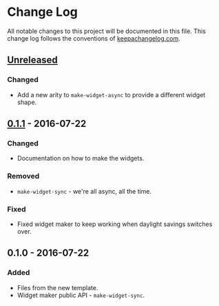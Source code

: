 # Change Log
All notable changes to this project will be documented in this file. This change log follows the conventions of [keepachangelog.com](http://keepachangelog.com/).

## [Unreleased]
### Changed
- Add a new arity to `make-widget-async` to provide a different widget shape.

## [0.1.1] - 2016-07-22
### Changed
- Documentation on how to make the widgets.

### Removed
- `make-widget-sync` - we're all async, all the time.

### Fixed
- Fixed widget maker to keep working when daylight savings switches over.

## 0.1.0 - 2016-07-22
### Added
- Files from the new template.
- Widget maker public API - `make-widget-sync`.

[Unreleased]: https://github.com/your-name/day-eight/compare/0.1.1...HEAD
[0.1.1]: https://github.com/your-name/day-eight/compare/0.1.0...0.1.1
